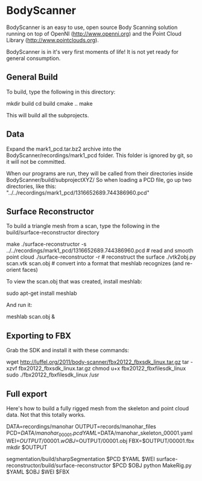 BodyScanner
===========

BodyScanner is an easy to use, open source Body Scanning solution running on top of OpenNI (http://www.openni.org) and the Point Cloud Library (http://www.pointclouds.org).

BodyScanner is in it's very first moments of life! It is not yet ready for general consumption.


General Build
-------------

To build, type the following in this directory:

mkdir build
cd build
cmake ..
make

This will build all the subprojects.


Data
----

Expand the mark1_pcd.tar.bz2 archive into the BodyScanner/recordings/mark1_pcd folder.
This folder is ignored by git, so it will not be committed.

When our programs are run, they will be called from their directories inside BodyScanner/build/subprojectXYZ/
So when loading a PCD file, go up two directories, like this: "../../recordings/mark1_pcd/1316652689.744386960.pcd"


Surface Reconstructor
---------------------

To build a triangle mesh from a scan,
type the following in the build/surface-reconstructor directory

make
./surface-reconstructor -s ../../recordings/mark1_pcd/1316652689.744386960.pcd # read and smooth point cloud
./surface-reconstructor -r # reconstruct the surface
./vtk2obj.py scan.vtk scan.obj # convert into a format that meshlab recognizes (and re-orient faces)

To view the scan.obj that was created, install meshlab:

sudo apt-get install meshlab

And run it:

meshlab scan.obj &


Exporting to FBX
----------------

Grab the SDK and install it with these commands:

wget http://luffel.org/2011/body-scanner/fbx20122_fbxsdk_linux.tar.gz
tar -xzvf fbx20122_fbxsdk_linux.tar.gz
chmod u+x fbx20122_fbxfilesdk_linux
sudo ./fbx20122_fbxfilesdk_linux /usr


Full export
-----------

Here's how to build a fully rigged mesh from the skeleton and point cloud data.
Not that this totally works.

DATA=recordings/manohar
OUTPUT=records/manohar_files
PCD=$DATA/manohar_00001.pcd
YAML=$DATA/manohar_skeleton_00001.yaml
WEI=$OUTPUT/00001.w
OBJ=$OUTPUT/00001.obj
FBX=$OUTPUT/00001.fbx
mkdir $OUTPUT

segmentation/build/sharpSegmentation $PCD $YAML $WEI
surface-reconstructor/build/surface-reconstructor $PCD $OBJ
python MakeRig.py $YAML $OBJ $WEI $FBX


